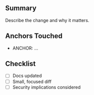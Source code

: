 ## Summary
Describe the change and why it matters.

## Anchors Touched
- ANCHOR: ...

## Checklist
- [ ] Docs updated
- [ ] Small, focused diff
- [ ] Security implications considered
